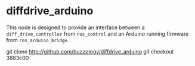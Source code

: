 # diffdrive_arduino


This node is designed to provide an interface between a `diff_drive_controller` from `ros_control` and an Arduino running firmware from `ros_arduino_bridge`.

git clone http://github.com/buzzology/diffdrive_arduino
git checkout 3883c00
